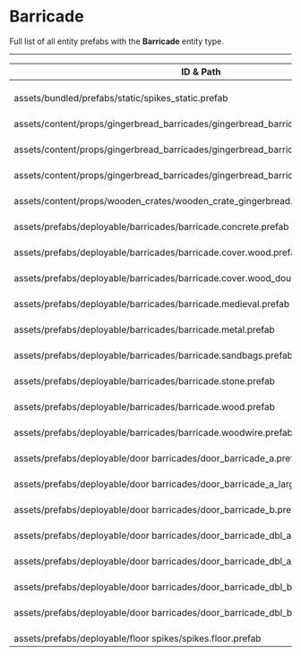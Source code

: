 # Barricade
Full list of all <Badge type="warning" text="22"/> entity prefabs with the **Barricade** entity type.

---
| ID & Path |
| --- |
| <a href="#1372671731"><Badge id="1372671731" type="tip" text="#"/></a> <Badge type="tip" text="1372671731"/> <br> assets/bundled/prefabs/static/spikes_static.prefab |
| <a href="#2986444390"><Badge id="2986444390" type="tip" text="#"/></a> <Badge type="tip" text="2986444390"/> <br> assets/content/props/gingerbread_barricades/gingerbread_barricades_house.prefab |
| <a href="#2922559161"><Badge id="2922559161" type="tip" text="#"/></a> <Badge type="tip" text="2922559161"/> <br> assets/content/props/gingerbread_barricades/gingerbread_barricades_snowman.prefab |
| <a href="#2560613303"><Badge id="2560613303" type="tip" text="#"/></a> <Badge type="tip" text="2560613303"/> <br> assets/content/props/gingerbread_barricades/gingerbread_barricades_tree.prefab |
| <a href="#2954096225"><Badge id="2954096225" type="tip" text="#"/></a> <Badge type="tip" text="2954096225"/> <br> assets/content/props/wooden_crates/wooden_crate_gingerbread.prefab |
| <a href="#2057881102"><Badge id="2057881102" type="tip" text="#"/></a> <Badge type="tip" text="2057881102"/> <br> assets/prefabs/deployable/barricades/barricade.concrete.prefab |
| <a href="#1581233281"><Badge id="1581233281" type="tip" text="#"/></a> <Badge type="tip" text="1581233281"/> <br> assets/prefabs/deployable/barricades/barricade.cover.wood.prefab |
| <a href="#2982625522"><Badge id="2982625522" type="tip" text="#"/></a> <Badge type="tip" text="2982625522"/> <br> assets/prefabs/deployable/barricades/barricade.cover.wood_double.prefab |
| <a href="#56566310"><Badge id="56566310" type="tip" text="#"/></a> <Badge type="tip" text="56566310"/> <br> assets/prefabs/deployable/barricades/barricade.medieval.prefab |
| <a href="#3824663394"><Badge id="3824663394" type="tip" text="#"/></a> <Badge type="tip" text="3824663394"/> <br> assets/prefabs/deployable/barricades/barricade.metal.prefab |
| <a href="#2335812770"><Badge id="2335812770" type="tip" text="#"/></a> <Badge type="tip" text="2335812770"/> <br> assets/prefabs/deployable/barricades/barricade.sandbags.prefab |
| <a href="#1206527181"><Badge id="1206527181" type="tip" text="#"/></a> <Badge type="tip" text="1206527181"/> <br> assets/prefabs/deployable/barricades/barricade.stone.prefab |
| <a href="#4254045167"><Badge id="4254045167" type="tip" text="#"/></a> <Badge type="tip" text="4254045167"/> <br> assets/prefabs/deployable/barricades/barricade.wood.prefab |
| <a href="#1202834203"><Badge id="1202834203" type="tip" text="#"/></a> <Badge type="tip" text="1202834203"/> <br> assets/prefabs/deployable/barricades/barricade.woodwire.prefab |
| <a href="#931526157"><Badge id="931526157" type="tip" text="#"/></a> <Badge type="tip" text="931526157"/> <br> assets/prefabs/deployable/door barricades/door_barricade_a.prefab |
| <a href="#382418191"><Badge id="382418191" type="tip" text="#"/></a> <Badge type="tip" text="382418191"/> <br> assets/prefabs/deployable/door barricades/door_barricade_a_large.prefab |
| <a href="#2483166070"><Badge id="2483166070" type="tip" text="#"/></a> <Badge type="tip" text="2483166070"/> <br> assets/prefabs/deployable/door barricades/door_barricade_b.prefab |
| <a href="#2342515045"><Badge id="2342515045" type="tip" text="#"/></a> <Badge type="tip" text="2342515045"/> <br> assets/prefabs/deployable/door barricades/door_barricade_dbl_a.prefab |
| <a href="#3737132756"><Badge id="3737132756" type="tip" text="#"/></a> <Badge type="tip" text="3737132756"/> <br> assets/prefabs/deployable/door barricades/door_barricade_dbl_a_large.prefab |
| <a href="#623754980"><Badge id="623754980" type="tip" text="#"/></a> <Badge type="tip" text="623754980"/> <br> assets/prefabs/deployable/door barricades/door_barricade_dbl_b.prefab |
| <a href="#3440671703"><Badge id="3440671703" type="tip" text="#"/></a> <Badge type="tip" text="3440671703"/> <br> assets/prefabs/deployable/door barricades/door_barricade_dbl_b_large.prefab |
| <a href="#976279966"><Badge id="976279966" type="tip" text="#"/></a> <Badge type="tip" text="976279966"/> <br> assets/prefabs/deployable/floor spikes/spikes.floor.prefab |
